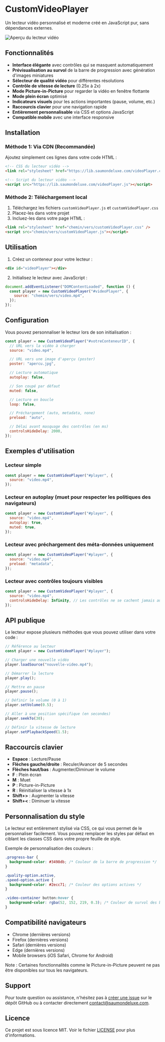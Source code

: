 # CustomVideoPlayer

Un lecteur vidéo personnalisé et moderne créé en JavaScript pur, sans dépendances externes.

![Aperçu du lecteur vidéo](img/preview.png)

## Fonctionnalités

- **Interface élégante** avec contrôles qui se masquent automatiquement
- **Prévisualisation au survol** de la barre de progression avec génération d'images miniatures
- **Sélecteur de qualité vidéo** pour différentes résolutions
- **Contrôle de vitesse de lecture** (0.25x à 2x)
- **Mode Picture-in-Picture** pour regarder la vidéo en fenêtre flottante
- **Mode plein écran** optimisé
- **Indicateurs visuels** pour les actions importantes (pause, volume, etc.)
- **Raccourcis clavier** pour une navigation rapide
- **Entièrement personnalisable** via CSS et options JavaScript
- **Compatible mobile** avec une interface responsive

## Installation

### Méthode 1: Via CDN (Recommandée)

Ajoutez simplement ces lignes dans votre code HTML :

```html
<!-- CSS du lecteur vidéo -->
<link rel="stylesheet" href="https://lib.saumondeluxe.com/videoPlayer.css" />

<!-- Script du lecteur vidéo -->
<script src="https://lib.saumondeluxe.com/videoPlayer.js"></script>
```

### Méthode 2: Téléchargement local

1. Téléchargez les fichiers `customVideoPlayer.js` et `customVideoPlayer.css`
2. Placez-les dans votre projet
3. Incluez-les dans votre page HTML :

```html
<link rel="stylesheet" href="chemin/vers/customVideoPlayer.css" />
<script src="chemin/vers/customVideoPlayer.js"></script>
```

## Utilisation

1. Créez un conteneur pour votre lecteur :

```html
<div id="videoPlayer"></div>
```

2. Initialisez le lecteur avec JavaScript :

```javascript
document.addEventListener("DOMContentLoaded", function () {
  const player = new CustomVideoPlayer("#videoPlayer", {
    source: "chemin/vers/video.mp4",
  });
});
```

## Configuration

Vous pouvez personnaliser le lecteur lors de son initialisation :

```javascript
const player = new CustomVideoPlayer("#votreConteneurID", {
  // URL vers la vidéo à charger
  source: "video.mp4",

  // URL vers une image d'aperçu (poster)
  poster: "apercu.jpg",

  // Lecture automatique
  autoplay: false,

  // Son coupé par défaut
  muted: false,

  // Lecture en boucle
  loop: false,

  // Préchargement (auto, metadata, none)
  preload: "auto",

  // Délai avant masquage des contrôles (en ms)
  controlsHideDelay: 2000,
});
```

## Exemples d'utilisation

### Lecteur simple

```javascript
const player = new CustomVideoPlayer("#player", {
  source: "video.mp4",
});
```

### Lecteur en autoplay (muet pour respecter les politiques des navigateurs)

```javascript
const player = new CustomVideoPlayer("#player", {
  source: "video.mp4",
  autoplay: true,
  muted: true,
});
```

### Lecteur avec préchargement des méta-données uniquement

```javascript
const player = new CustomVideoPlayer("#player", {
  source: "video.mp4",
  preload: "metadata",
});
```

### Lecteur avec contrôles toujours visibles

```javascript
const player = new CustomVideoPlayer("#player", {
  source: "video.mp4",
  controlsHideDelay: Infinity, // Les contrôles ne se cachent jamais automatiquement
});
```

## API publique

Le lecteur expose plusieurs méthodes que vous pouvez utiliser dans votre code :

```javascript
// Référence au lecteur
const player = new CustomVideoPlayer("#player");

// Charger une nouvelle vidéo
player.loadSource("nouvelle-video.mp4");

// Démarrer la lecture
player.play();

// Mettre en pause
player.pause();

// Définir le volume (0 à 1)
player.setVolume(0.5);

// Aller à une position spécifique (en secondes)
player.seekTo(30);

// Définir la vitesse de lecture
player.setPlaybackSpeed(1.5);
```

## Raccourcis clavier

- **Espace** : Lecture/Pause
- **Flèches gauche/droite** : Reculer/Avancer de 5 secondes
- **Flèches haut/bas** : Augmenter/Diminuer le volume
- **F** : Plein écran
- **M** : Muet
- **P** : Picture-in-Picture
- **R** : Réinitialiser la vitesse à 1x
- **Shift+>** : Augmenter la vitesse
- **Shift+<** : Diminuer la vitesse

## Personnalisation du style

Le lecteur est entièrement stylisé via CSS, ce qui vous permet de le personnaliser facilement. Vous pouvez remplacer les styles par défaut en ciblant les classes CSS dans votre propre feuille de style.

Exemple de personnalisation des couleurs :

```css
.progress-bar {
  background-color: #3498db; /* Couleur de la barre de progression */
}

.quality-option.active,
.speed-option.active {
  background-color: #2ecc71; /* Couleur des options actives */
}

.video-container button:hover {
  background-color: rgba(52, 152, 219, 0.3); /* Couleur de survol des boutons */
}
```

## Compatibilité navigateurs

- Chrome (dernières versions)
- Firefox (dernières versions)
- Safari (dernières versions)
- Edge (dernières versions)
- Mobile browsers (iOS Safari, Chrome for Android)

Note : Certaines fonctionnalités comme le Picture-in-Picture peuvent ne pas être disponibles sur tous les navigateurs.

## Support

Pour toute question ou assistance, n'hésitez pas à [créer une issue](https://github.com/shadowforce78/CustomVideoPlayer/issues) sur le dépôt GitHub ou à contacter directement [contact@saumondeluxe.com](mailto:contact@saumondeluxe.com).

## Licence

Ce projet est sous licence MIT. Voir le fichier [LICENSE](LICENSE) pour plus d'informations.